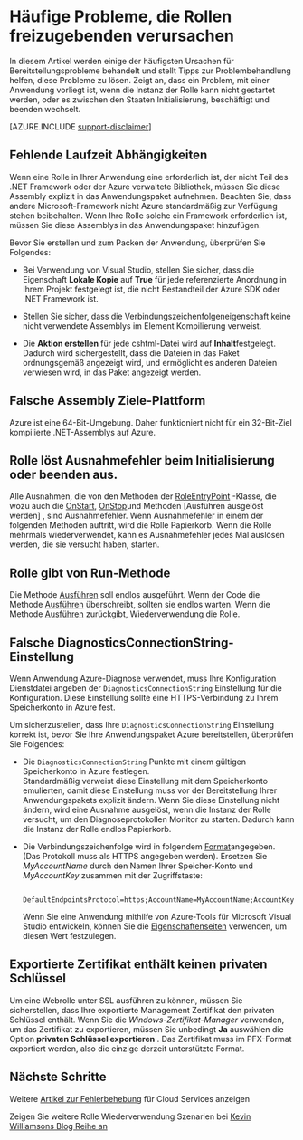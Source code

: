 <properties
   pageTitle="Häufigsten Ursachen für Cloud-Dienst Rollen Wiederverwendung | Microsoft Azure"
   description="Eine Rolle der Cloud-Dienst, die plötzlich-Freigabe kann längere Downtime verursachen. Hier sind einige häufige Probleme, die Rollen wiederverwendet, werden Anlass geben Ihnen Ausfallzeiten reduzieren möglicherweise helfen können."
   services="cloud-services"
   documentationCenter=""
   authors="simonxjx"
   manager="felixwu"
   editor=""
   tags="top-support-issue"/>
<tags
   ms.service="cloud-services"
   ms.devlang="na"
   ms.topic="article"
   ms.tgt_pltfrm="na"
   ms.workload="tbd"
   ms.date="09/02/2016"
   ms.author="v-six" />

# <a name="common-issues-that-cause-roles-to-recycle"></a>Häufige Probleme, die Rollen freizugebenden verursachen

In diesem Artikel werden einige der häufigsten Ursachen für Bereitstellungsprobleme behandelt und stellt Tipps zur Problembehandlung helfen, diese Probleme zu lösen. Zeigt an, dass ein Problem, mit einer Anwendung vorliegt ist, wenn die Instanz der Rolle kann nicht gestartet werden, oder es zwischen den Staaten Initialisierung, beschäftigt und beenden wechselt.

[AZURE.INCLUDE [support-disclaimer](../../includes/support-disclaimer.md)]

## <a name="missing-runtime-dependencies"></a>Fehlende Laufzeit Abhängigkeiten

Wenn eine Rolle in Ihrer Anwendung eine erforderlich ist, der nicht Teil des .NET Framework oder der Azure verwaltete Bibliothek, müssen Sie diese Assembly explizit in das Anwendungspaket aufnehmen. Beachten Sie, dass andere Microsoft-Framework nicht Azure standardmäßig zur Verfügung stehen beibehalten. Wenn Ihre Rolle solche ein Framework erforderlich ist, müssen Sie diese Assemblys in das Anwendungspaket hinzufügen.

Bevor Sie erstellen und zum Packen der Anwendung, überprüfen Sie Folgendes:

- Bei Verwendung von Visual Studio, stellen Sie sicher, dass die Eigenschaft **Lokale Kopie** auf **True** für jede referenzierte Anordnung in Ihrem Projekt festgelegt ist, die nicht Bestandteil der Azure SDK oder .NET Framework ist.

- Stellen Sie sicher, dass die Verbindungszeichenfolgeneigenschaft keine nicht verwendete Assemblys im Element Kompilierung verweist.

- Die **Aktion erstellen** für jede cshtml-Datei wird auf **Inhalt**festgelegt. Dadurch wird sichergestellt, dass die Dateien in das Paket ordnungsgemäß angezeigt wird, und ermöglicht es anderen Dateien verwiesen wird, in das Paket angezeigt werden.

## <a name="assembly-targets-wrong-platform"></a>Falsche Assembly Ziele-Plattform

Azure ist eine 64-Bit-Umgebung. Daher funktioniert nicht für ein 32-Bit-Ziel kompilierte .NET-Assemblys auf Azure.

## <a name="role-throws-unhandled-exceptions-while-initializing-or-stopping"></a>Rolle löst Ausnahmefehler beim Initialisierung oder beenden aus.

Alle Ausnahmen, die von den Methoden der [RoleEntryPoint] -Klasse, die wozu auch die [OnStart], [OnStop]und Methoden [Ausführen ausgelöst werden] , sind Ausnahmefehler. Wenn Ausnahmefehler in einem der folgenden Methoden auftritt, wird die Rolle Papierkorb. Wenn die Rolle mehrmals wiederverwendet, kann es Ausnahmefehler jedes Mal auslösen werden, die sie versucht haben, starten.

## <a name="role-returns-from-run-method"></a>Rolle gibt von Run-Methode

Die Methode [Ausführen] soll endlos ausgeführt. Wenn der Code die Methode [Ausführen] überschreibt, sollten sie endlos warten. Wenn die Methode [Ausführen] zurückgibt, Wiederverwendung die Rolle.

## <a name="incorrect-diagnosticsconnectionstring-setting"></a>Falsche DiagnosticsConnectionString-Einstellung

Wenn Anwendung Azure-Diagnose verwendet, muss Ihre Konfiguration Dienstdatei angeben der `DiagnosticsConnectionString` Einstellung für die Konfiguration. Diese Einstellung sollte eine HTTPS-Verbindung zu Ihrem Speicherkonto in Azure fest.

Um sicherzustellen, dass Ihre `DiagnosticsConnectionString` Einstellung korrekt ist, bevor Sie Ihre Anwendungspaket Azure bereitstellen, überprüfen Sie Folgendes:  

- Die `DiagnosticsConnectionString` Punkte mit einem gültigen Speicherkonto in Azure festlegen.  
  Standardmäßig verweist diese Einstellung mit dem Speicherkonto emulierten, damit diese Einstellung muss vor der Bereitstellung Ihrer Anwendungspakets explizit ändern. Wenn Sie diese Einstellung nicht ändern, wird eine Ausnahme ausgelöst, wenn die Instanz der Rolle versucht, um den Diagnoseprotokollen Monitor zu starten. Dadurch kann die Instanz der Rolle endlos Papierkorb.

- Die Verbindungszeichenfolge wird in folgendem [Format](../storage/storage-configure-connection-string.md)angegeben. (Das Protokoll muss als HTTPS angegeben werden). Ersetzen Sie *MyAccountName* durch den Namen Ihrer Speicher-Konto und *MyAccountKey* zusammen mit der Zugriffstaste:    

        DefaultEndpointsProtocol=https;AccountName=MyAccountName;AccountKey=MyAccountKey

  Wenn Sie eine Anwendung mithilfe von Azure-Tools für Microsoft Visual Studio entwickeln, können Sie die [Eigenschaftenseiten](https://msdn.microsoft.com/library/ee405486) verwenden, um diesen Wert festzulegen.

## <a name="exported-certificate-does-not-include-private-key"></a>Exportierte Zertifikat enthält keinen privaten Schlüssel

Um eine Webrolle unter SSL ausführen zu können, müssen Sie sicherstellen, dass Ihre exportierte Management Zertifikat den privaten Schlüssel enthält. Wenn Sie die *Windows-Zertifikat-Manager* verwenden, um das Zertifikat zu exportieren, müssen Sie unbedingt **Ja** auswählen die Option **privaten Schlüssel exportieren** . Das Zertifikat muss im PFX-Format exportiert werden, also die einzige derzeit unterstützte Format.

## <a name="next-steps"></a>Nächste Schritte

Weitere [Artikel zur Fehlerbehebung](https://azure.microsoft.com/documentation/articles/?tag=top-support-issue&product=cloud-services) für Cloud Services anzeigen

Zeigen Sie weitere Rolle Wiederverwendung Szenarien bei [Kevin Williamsons Blog Reihe an](http://blogs.msdn.com/b/kwill/archive/2013/08/09/windows-azure-paas-compute-diagnostics-data.aspx)

[RoleEntryPoint]: https://msdn.microsoft.com/library/microsoft.windowsazure.serviceruntime.roleentrypoint.aspx
[OnStart]: https://msdn.microsoft.com/library/microsoft.windowsazure.serviceruntime.roleentrypoint.onstart.aspx
[OnStop]: https://msdn.microsoft.com/library/microsoft.windowsazure.serviceruntime.roleentrypoint.onstop.aspx
[Ausführen]: https://msdn.microsoft.com/library/microsoft.windowsazure.serviceruntime.roleentrypoint.run.aspx
